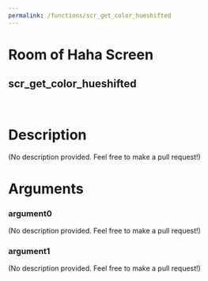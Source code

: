```yaml
---
permalink: /functions/scr_get_color_hueshifted
---
```

# Room of Haha Screen  
## scr_get_color_hueshifted  
&nbsp;  
# Description  
(No description provided. Feel free to make a pull request!) 
&nbsp;  
# Arguments
### argument0
(No description provided. Feel free to make a pull request!)
&nbsp;  
### argument1
(No description provided. Feel free to make a pull request!)
&nbsp;  


